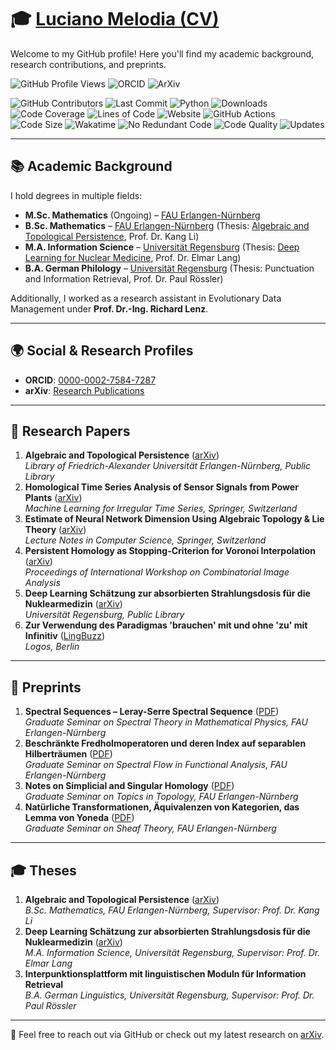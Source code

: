 # 🎓 [Luciano Melodia (CV)](https://karhunenloeve.github.io/CurriculumVitae/curriculumVitae.pdf)

Welcome to my GitHub profile! Here you'll find my academic background, research contributions, and preprints.

![GitHub Profile Views](https://komarev.com/ghpvc/?username=karhunenloeve&color=blue&style=flat-square) ![ORCID](https://img.shields.io/badge/ORCID-0000--0002--7584--7287-green?style=flat-square&logo=orcid) ![ArXiv](https://img.shields.io/badge/arXiv-Research-red?style=flat-square&logo=arxiv)

![GitHub Contributors](https://img.shields.io/github/contributors/karhunenloeve/karhunenloeve)
![Last Commit](https://img.shields.io/github/last-commit/karhunenloeve/karhunenloeve)
![Python](https://img.shields.io/badge/Python-3.8-blue)
![Downloads](https://img.shields.io/github/downloads/karhunenloeve/karhunenloeve/total)
![Code Coverage](https://img.shields.io/codecov/c/github/karhunenloeve/karhunenloeve)
![Lines of Code](https://img.shields.io/tokei/lines/github/karhunenloeve/karhunenloeve)
![Website](https://img.shields.io/website?url=https%3A%2F%2Fkarhunenloeve.github.io)
![GitHub Actions](https://img.shields.io/github/workflow/status/karhunenloeve/karhunenloeve/CI)
![Code Size](https://img.shields.io/github/languages/code-size/karhunenloeve/karhunenloeve)
![Wakatime](https://img.shields.io/badge/Wakatime-Active-brightgreen)
![No Redundant Code](https://img.shields.io/badge/No_Redundant_Code-True-brightgreen)
![Code Quality](https://img.shields.io/badge/Code_Quality-High-brightgreen)
![Updates](https://img.shields.io/github/updates/weekly/karhunenloeve/karhunenloeve)

---

## 📚 Academic Background

I hold degrees in multiple fields:
- **M.Sc. Mathematics** (Ongoing) – [FAU Erlangen-Nürnberg](https://math.fau.de)
- **B.Sc. Mathematics** – [FAU Erlangen-Nürnberg](https://www.fau.de) (Thesis: [Algebraic and Topological Persistence](https://arxiv.org/pdf/2410.08323), Prof. Dr. Kang Li)
- **M.A. Information Science** – [Universität Regensburg](https://www.uni-regensburg.de/) (Thesis: [Deep Learning for Nuclear Medicine](https://arxiv.org/pdf/1805.09108.pdf), Prof. Dr. Elmar Lang)
- **B.A. German Philology** – [Universität Regensburg](https://www.uni-regensburg.de/) (Thesis: Punctuation and Information Retrieval, Prof. Dr. Paul Rössler)

Additionally, I worked as a research assistant in Evolutionary Data Management under **Prof. Dr.-Ing. Richard Lenz**.

---

## 🌍 Social & Research Profiles

- **ORCID**: [0000-0002-7584-7287](https://orcid.org/0000-0002-7584-7287)
- **arXiv**: [Research Publications](https://arxiv.org/a/melodia_l_1.html)

---

## 📄 Research Papers

1. **Algebraic and Topological Persistence** ([arXiv](https://arxiv.org/abs/2410.08323))  
   _Library of Friedrich-Alexander Universität Erlangen-Nürnberg, Public Library_
1. **Homological Time Series Analysis of Sensor Signals from Power Plants** ([arXiv](https://arxiv.org/abs/2106.02493))  
   _Machine Learning for Irregular Time Series, Springer, Switzerland_
2. **Estimate of Neural Network Dimension Using Algebraic Topology & Lie Theory** ([arXiv](https://arxiv.org/abs/2004.02881))  
   _Lecture Notes in Computer Science, Springer, Switzerland_
3. **Persistent Homology as Stopping-Criterion for Voronoi Interpolation** ([arXiv](https://arxiv.org/abs/1911.02922))  
   _Proceedings of International Workshop on Combinatorial Image Analysis_
3. **Deep Learning Schätzung zur absorbierten Strahlungsdosis für die Nuklearmedizin** ([arXiv](https://arxiv.org/abs/1805.09108))  
   _Universität Regensburg, Public Library_
4. **Zur Verwendung des Paradigmas 'brauchen' mit und ohne 'zu' mit Infinitiv** ([LingBuzz](https://ling.auf.net/lingbuzz/004798))  
   _Logos, Berlin_

---

## 📜 Preprints

1. **Spectral Sequences – Leray-Serre Spectral Sequence** ([PDF](https://karhunenloeve.github.io/SpecSeq/main.pdf))  
   _Graduate Seminar on Spectral Theory in Mathematical Physics, FAU Erlangen-Nürnberg_
2. **Beschränkte Fredholmoperatoren und deren Index auf separablen Hilberträumen** ([PDF](https://karhunenloeve.github.io/FunkanaFredholm/main.pdf))  
   _Graduate Seminar on Spectral Flow in Functional Analysis, FAU Erlangen-Nürnberg_
3. **Notes on Simplicial and Singular Homology** ([PDF](https://karhunenloeve.github.io/TopoHom/main.pdf))  
   _Graduate Seminar on Topics in Topology, FAU Erlangen-Nürnberg_
4. **Natürliche Transformationen, Äquivalenzen von Kategorien, das Lemma von Yoneda** ([PDF](https://karhunenloeve.github.io/TopoSheaf/main.pdf))  
   _Graduate Seminar on Sheaf Theory, FAU Erlangen-Nürnberg_

---

## 🎓 Theses

1. **Algebraic and Topological Persistence** ([arXiv](https://arxiv.org/abs/2410.08323))  
   _B.Sc. Mathematics, FAU Erlangen-Nürnberg, Supervisor: Prof. Dr. Kang Li_
2. **Deep Learning Schätzung zur absorbierten Strahlungsdosis für die Nuklearmedizin** ([arXiv](https://arxiv.org/abs/1805.09108))  
   _M.A. Information Science, Universität Regensburg, Supervisor: Prof. Dr. Elmar Lang_
3. **Interpunktionsplattform mit linguistischen Moduln für Information Retrieval**  
   _B.A. German Linguistics, Universität Regensburg, Supervisor: Prof. Dr. Paul Rössler_

---

📩 Feel free to reach out via GitHub or check out my latest research on [arXiv](https://arxiv.org/a/melodia_l_1.html).

